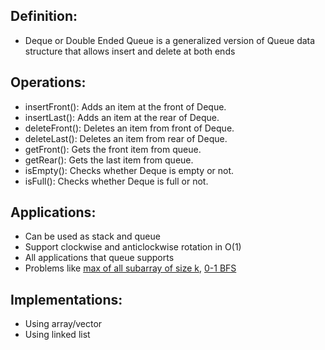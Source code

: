 ## Definition:

- Deque or Double Ended Queue is a generalized version of Queue data structure that allows insert and delete at both ends

## Operations:

- insertFront(): Adds an item at the front of Deque.
- insertLast(): Adds an item at the rear of Deque.
- deleteFront(): Deletes an item from front of Deque.
- deleteLast(): Deletes an item from rear of Deque.
- getFront(): Gets the front item from queue.
- getRear(): Gets the last item from queue.
- isEmpty(): Checks whether Deque is empty or not.
- isFull(): Checks whether Deque is full or not.

## Applications:

- Can be used as stack and queue
- Support clockwise and anticlockwise rotation in O(1)
- All applications that queue supports
- Problems like [max of all subarray of size k](https://www.geeksforgeeks.org/sliding-window-maximum-maximum-of-all-subarrays-of-size-k/), [0-1 BFS](https://www.geeksforgeeks.org/0-1-bfs-shortest-path-binary-graph/)

## Implementations:

- Using array/vector
- Using linked list
